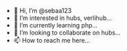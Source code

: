 - 👋 Hi, I’m @sebaa123
- 👀 I’m interested in hubs, verlihub...
- 🌱 I’m currently learning php...
- 💞️ I’m looking to collaborate on hubs...
- 📫 How to reach me here...

<!---
sebaa123/sebaa123 is a ✨ special ✨ repository because its `README.md` (this file) appears on your GitHub profile.
You can click the Preview link to take a look at your changes.
--->

